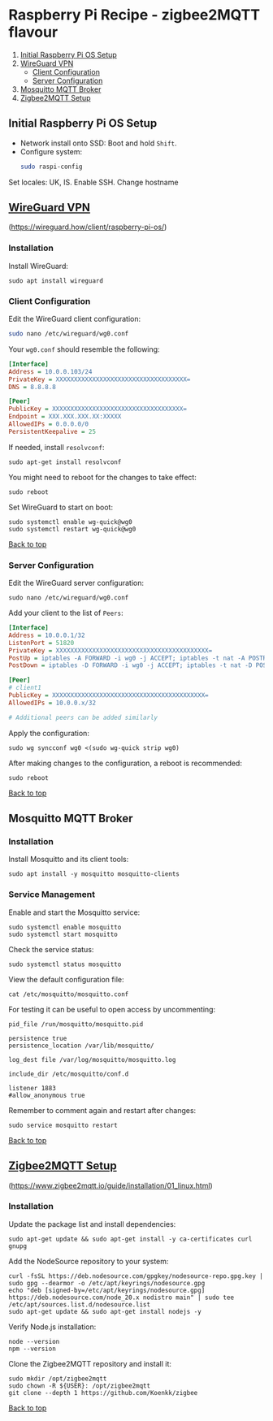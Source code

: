 
# Raspberry Pi Recipe - zigbee2MQTT flavour



1. [Initial Raspberry Pi OS Setup](#initial-raspberry-pi-os-setup)
2. [WireGuard VPN](#wireguard-vpn)
   - [Client Configuration](#client-configuration)
   - [Server Configuration](#server-configuration)
3. [Mosquitto MQTT Broker](#mosquitto-mqtt-broker)
4. [Zigbee2MQTT Setup](#zigbee2mqtt-setup)

## Initial Raspberry Pi OS Setup

- Network install onto SSD: Boot and hold `Shift`.
- Configure system:
  ```bash
  sudo raspi-config
Set locales: UK, IS.
Enable SSH.
Change hostname


## [WireGuard VPN](https://wireguard.how/client/raspberry-pi-os/ "wireguard.how...")
(https://wireguard.how/client/raspberry-pi-os/)
### Installation

Install WireGuard:

```
sudo apt install wireguard
```

### Client Configuration

Edit the WireGuard client configuration:

```bash
sudo nano /etc/wireguard/wg0.conf
```

Your `wg0.conf` should resemble the following:

```ini
[Interface]
Address = 10.0.0.103/24
PrivateKey = XXXXXXXXXXXXXXXXXXXXXXXXXXXXXXXXXXXX=
DNS = 8.8.8.8

[Peer]
PublicKey = XXXXXXXXXXXXXXXXXXXXXXXXXXXXXXXXXXXX=
Endpoint = XXX.XXX.XXX.XX:XXXXX
AllowedIPs = 0.0.0.0/0
PersistentKeepalive = 25
```

If needed, install `resolvconf`:

```
sudo apt-get install resolvconf
```

You might need to reboot for the changes to take effect:

```
sudo reboot
```

Set WireGuard to start on boot:

```
sudo systemctl enable wg-quick@wg0
sudo systemctl restart wg-quick@wg0
```
[Back to top](#raspberry-pi-recipe---zigbee2mqtt-flavour)

### Server Configuration

Edit the WireGuard server configuration:

```
sudo nano /etc/wireguard/wg0.conf
```

Add your client to the list of `Peers`:

```ini
[Interface]
Address = 10.0.0.1/32
ListenPort = 51820
PrivateKey = XXXXXXXXXXXXXXXXXXXXXXXXXXXXXXXXXXXXXXXXXX=
PostUp = iptables -A FORWARD -i wg0 -j ACCEPT; iptables -t nat -A POSTROUTING -o enp0s25 -j MASQUERADE
PostDown = iptables -D FORWARD -i wg0 -j ACCEPT; iptables -t nat -D POSTROUTING -o enp0s25 -j MASQUERADE

[Peer]
# client1
PublicKey = XXXXXXXXXXXXXXXXXXXXXXXXXXXXXXXXXXXXXXXXXX=
AllowedIPs = 10.0.0.x/32

# Additional peers can be added similarly
```

Apply the configuration:

```
sudo wg syncconf wg0 <(sudo wg-quick strip wg0)
```

After making changes to the configuration, a reboot is recommended:

```
sudo reboot
```
[Back to top](#raspberry-pi-recipe---zigbee2mqtt-flavour)


## Mosquitto MQTT Broker

### Installation

Install Mosquitto and its client tools:

```
sudo apt install -y mosquitto mosquitto-clients
```

### Service Management

Enable and start the Mosquitto service:

```
sudo systemctl enable mosquitto
sudo systemctl start mosquitto
```

Check the service status:

```
sudo systemctl status mosquitto
```

View the default configuration file:

```
cat /etc/mosquitto/mosquitto.conf
```

For testing it can be useful to open access by uncommenting:
```
pid_file /run/mosquitto/mosquitto.pid

persistence true
persistence_location /var/lib/mosquitto/

log_dest file /var/log/mosquitto/mosquitto.log

include_dir /etc/mosquitto/conf.d

listener 1883
#allow_anonymous true
```
Remember to comment again and restart after changes:

```
sudo service mosquitto restart
```

[Back to top](#raspberry-pi-recipe---zigbee2mqtt-flavour)


## [Zigbee2MQTT Setup](https://www.zigbee2mqtt.io/guide/installation/01_linux.html "zigbee2mqtt.io guide")
(https://www.zigbee2mqtt.io/guide/installation/01_linux.html)
### Installation

Update the package list and install dependencies:

```
sudo apt-get update && sudo apt-get install -y ca-certificates curl gnupg
```

Add the NodeSource repository to your system:

```
curl -fsSL https://deb.nodesource.com/gpgkey/nodesource-repo.gpg.key | sudo gpg --dearmor -o /etc/apt/keyrings/nodesource.gpg
echo "deb [signed-by=/etc/apt/keyrings/nodesource.gpg] https://deb.nodesource.com/node_20.x nodistro main" | sudo tee /etc/apt/sources.list.d/nodesource.list
sudo apt-get update && sudo apt-get install nodejs -y
```

Verify Node.js installation:

```
node --version
npm --version
```

Clone the Zigbee2MQTT repository and install it:

```
sudo mkdir /opt/zigbee2mqtt
sudo chown -R ${USER}: /opt/zigbee2mqtt
git clone --depth 1 https://github.com/Koenkk/zigbee
```
[Back to top](#raspberry-pi-recipe---zigbee2mqtt-flavour)
